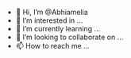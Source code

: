 - 👋 Hi, I’m @Abhiamelia
- 👀 I’m interested in ...
- 🌱 I’m currently learning ...
- 💞️ I’m looking to collaborate on ...
- 📫 How to reach me ...

<!---
Abhiamelia/Abhiamelia is a ✨ special ✨ repository because its `README.md` (this file) appears on your GitHub profile.
You can click the Preview link to take a look at your changes.
--->
